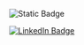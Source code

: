 ![Static Badge](https://img.shields.io/badge/Python-FFD43B?style=for-the-badge&logo=python&logoColor=blue)

<div id="badges">
  <a href="https://www.linkedin.com/in/sara-macedo-7a1166366/">
    <img src="https://img.shields.io/badge/LinkedIn-blue?style=for-the-badge&logo=linkedin&logoColor=white" alt="LinkedIn Badge"/>
  </a>
</div>  

